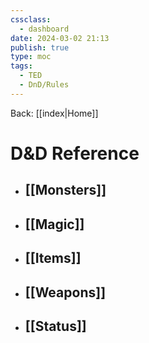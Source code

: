 ```yaml
---
cssclass:
  - dashboard
date: 2024-03-02 21:13
publish: true
type: moc
tags:
  - TED
  - DnD/Rules
---
```

Back: [[index|Home]]
# D&D Reference
- ## [[Monsters]]
- ## [[Magic]]
- ## [[Items]]
- ## [[Weapons]]
- ## [[Status]]